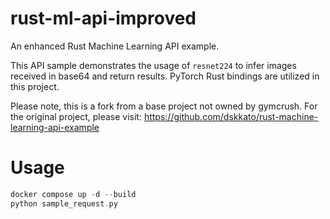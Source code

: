 
# rust-ml-api-improved
An enhanced Rust Machine Learning API example.

This API sample demonstrates the usage of `resnet224` to infer images received in base64 and return results. PyTorch Rust bindings are utilized in this project.

Please note, this is a fork from a base project not owned by gymcrush. For the original project, please visit: https://github.com/dskkato/rust-machine-learning-api-example

# Usage
```rust
docker compose up -d --build
python sample_request.py
```